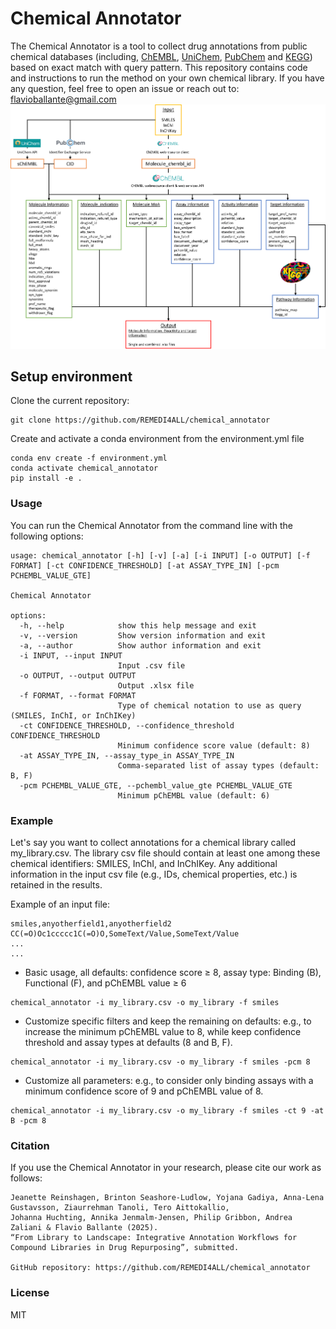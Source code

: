 # Chemical Annotator
The Chemical Annotator is a tool to collect drug annotations from public chemical databases (including, [ChEMBL](https://www.ebi.ac.uk/chembl/), [UniChem](https://www.ebi.ac.uk/unichem/), [PubChem](https://pubchem.ncbi.nlm.nih.gov/) and [KEGG](https://www.genome.jp/kegg/pathway.html)) based on exact match with query pattern.
This repository contains code and instructions to run the method on your own chemical library.
If you have any question, feel free to open an issue or reach out to: flavioballante@gmail.com
![Overview](/images/overview.png)
## Setup environment
Clone the current repository:
```
git clone https://github.com/REMEDI4ALL/chemical_annotator
```
Create and activate a conda environment from the environment.yml file
```
conda env create -f environment.yml
conda activate chemical_annotator
pip install -e .
```
### Usage
You can run the Chemical Annotator from the command line with the following options:
```
usage: chemical_annotator [-h] [-v] [-a] [-i INPUT] [-o OUTPUT] [-f FORMAT] [-ct CONFIDENCE_THRESHOLD] [-at ASSAY_TYPE_IN] [-pcm PCHEMBL_VALUE_GTE]

Chemical Annotator

options:
  -h, --help            show this help message and exit
  -v, --version         Show version information and exit
  -a, --author          Show author information and exit
  -i INPUT, --input INPUT
                        Input .csv file
  -o OUTPUT, --output OUTPUT
                        Output .xlsx file
  -f FORMAT, --format FORMAT
                        Type of chemical notation to use as query (SMILES, InChI, or InChIKey)
  -ct CONFIDENCE_THRESHOLD, --confidence_threshold CONFIDENCE_THRESHOLD
                        Minimum confidence score value (default: 8)
  -at ASSAY_TYPE_IN, --assay_type_in ASSAY_TYPE_IN
                        Comma-separated list of assay types (default: B, F)
  -pcm PCHEMBL_VALUE_GTE, --pchembl_value_gte PCHEMBL_VALUE_GTE
                        Minimum pChEMBL value (default: 6)
```

### Example
Let's say you want to collect annotations for a chemical library called my_library.csv.
The library csv file should contain at least one among these chemical identifiers: SMILES, InChI, and InChIKey. 
Any additional information in the input csv file (e.g., IDs, chemical properties, etc.) is retained in the results.

Example of an input file:
```
smiles,anyotherfield1,anyotherfield2
CC(=O)Oc1ccccc1C(=O)O,SomeText/Value,SomeText/Value
...
...
```
- Basic usage, all defaults: confidence score ≥ 8, assay type: Binding (B), Functional (F), and pChEMBL value ≥ 6
```
chemical_annotator -i my_library.csv -o my_library -f smiles
```
- Customize specific filters and keep the remaining on defaults:
e.g., to increase the minimum pChEMBL value to 8, while keep confidence threshold and assay types at defaults (8 and B, F).
```
chemical_annotator -i my_library.csv -o my_library -f smiles -pcm 8
```
- Customize all parameters:
e.g., to consider only binding assays with a minimum confidence score of 9 and pChEMBL value of 8.
```
chemical_annotator -i my_library.csv -o my_library -f smiles -ct 9 -at B -pcm 8
```

### Citation
If you use the Chemical Annotator in your research, please cite our work as follows:
```
Jeanette Reinshagen, Brinton Seashore-Ludlow, Yojana Gadiya, Anna-Lena Gustavsson, Ziaurrehman Tanoli, Tero Aittokallio,
Johanna Huchting, Annika Jenmalm-Jensen, Philip Gribbon, Andrea Zaliani & Flavio Ballante (2025).
“From Library to Landscape: Integrative Annotation Workflows for Compound Libraries in Drug Repurposing”, submitted.

GitHub repository: https://github.com/REMEDI4ALL/chemical_annotator
```
### License
MIT
